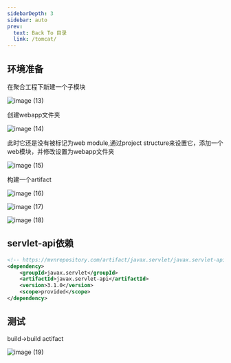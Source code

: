 ```yaml
---
sidebarDepth: 3
sidebar: auto
prev:
  text: Back To 目录
  link: /tomcat/
---
```




## 环境准备

在聚合工程下新建一个子模块

![image (13)](https://gitee.com/q10viking/PictureRepos/raw/master/images//202112042047091.jpg)

创建webapp文件夹

![image (14)](https://gitee.com/q10viking/PictureRepos/raw/master/images//202112042050301.jpg)

此时它还是没有被标记为web module,通过project structure来设置它，添加一个web模块，并修改设置为webapp文件夹

![image (15)](https://gitee.com/q10viking/PictureRepos/raw/master/images//202112042057911.jpg)

构建一个artifact

![image (16)](https://gitee.com/q10viking/PictureRepos/raw/master/images//202112042100122.jpg)

![image (17)](https://gitee.com/q10viking/PictureRepos/raw/master/images//202112042101188.jpg)

![image (18)](https://gitee.com/q10viking/PictureRepos/raw/master/images//202112042103887.jpg)

## servlet-api依赖

```xml
<!-- https://mvnrepository.com/artifact/javax.servlet/javax.servlet-api -->
<dependency>
    <groupId>javax.servlet</groupId>
    <artifactId>javax.servlet-api</artifactId>
    <version>3.1.0</version>
    <scope>provided</scope>
</dependency>
```



## 测试

build->build actifact

![image (19)](https://gitee.com/q10viking/PictureRepos/raw/master/images//202112042105997.jpg)

